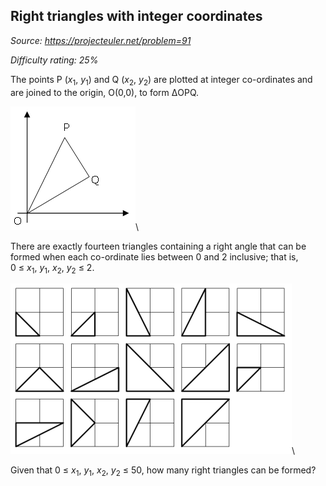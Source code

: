 Right triangles with integer coordinates
----------------------------------------

*Source: https://projecteuler.net/problem=91*


*Difficulty rating: 25%*

The points P (*x*<sub>1</sub>, *y*<sub>1</sub>) and Q (*x*<sub>2</sub>, *y*<sub>2</sub>) are plotted at
integer co-ordinates and are joined to the origin, O(0,0), to form ΔOPQ.

![](img/p091_1.gif)\

There are exactly fourteen triangles containing a right angle that can
be formed when each co-ordinate lies between 0 and 2 inclusive; that
is,\
0 ≤ *x*<sub>1</sub>, *y*<sub>1</sub>, *x*<sub>2</sub>, *y*<sub>2</sub> ≤ 2.

![](img/p091_2.gif)\

Given that 0 ≤ *x*<sub>1</sub>, *y*<sub>1</sub>, *x*<sub>2</sub>, *y*<sub>2</sub> ≤ 50, how many right
triangles can be formed?
